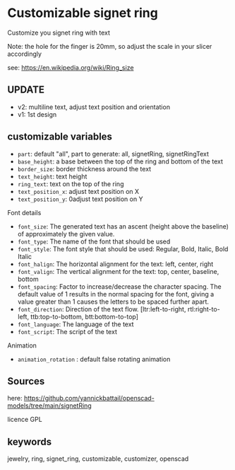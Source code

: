 # Customizable signet ring

Customize you signet ring with text

Note: the hole for the finger is 20mm, so adjust the scale in your slicer accordingly

see: https://en.wikipedia.org/wiki/Ring_size

## UPDATE

- v2: multiline text, adjust text position and orientation
- v1: 1st design

## customizable variables

- `part`: default "all", part to generate: all, signetRing, signetRingText
- `base_height`: a base between the top of the ring and bottom of the text
- `border_size`: border thickness around the text
- `text_height`: text height
- `ring_text`: text on the top of the ring
- `text_position_x`: adjust text position on X
- `text_position_y`: 0adjust text position on Y

Font details

- `font_size`: The generated text has an ascent (height above the baseline) of approximately the given value.
- `font_type`: The name of the font that should be used
- `font_style`: The font style that should be used: Regular, Bold, Italic, Bold Italic
- `font_halign`: The horizontal alignment for the text: left, center, right
- `font_valign`: The vertical alignment for the text: top, center, baseline, bottom
- `font_spacing`: Factor to increase/decrease the character spacing. The default value of 1 results in the normal spacing for the font, giving a value
  greater than 1 causes the letters to be spaced further apart.
- `font_direction`: Direction of the text flow. [ltr:left-to-right, rtl:right-to-left, ttb:top-to-bottom, btt:bottom-to-top]
- `font_language`: The language of the text
- `font_script`: The script of the text

Animation

- `animation_rotation` : default false rotating animation

## Sources

here: https://github.com/yannickbattail/openscad-models/tree/main/signetRing

licence GPL

## keywords

jewelry, ring, signet_ring, customizable, customizer, openscad
